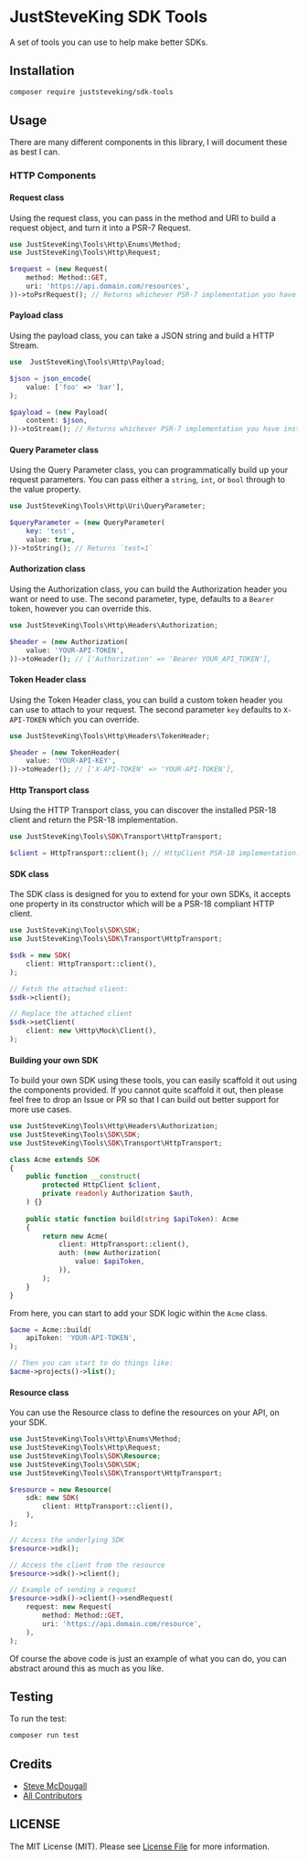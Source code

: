 # JustSteveKing SDK Tools

A set of tools you can use to help make better SDKs.

## Installation

```bash
composer require juststeveking/sdk-tools
```

## Usage

There are many different components in this library, I will document these as best I can.

### HTTP Components

#### Request class

Using the request class, you can pass in the method and URI to build a request object, and turn it into a PSR-7 Request.

```php
use JustSteveKing\Tools\Http\Enums\Method;
use JustSteveKing\Tools\Http\Request;

$request = (new Request(
    method: Method::GET,
    uri: 'https://api.domain.com/resources',
))->toPsrRequest(); // Returns whichever PSR-7 implementation you have installed.
```

#### Payload class

Using the payload class, you can take a JSON string and build a HTTP Stream.

```php
use  JustSteveKing\Tools\Http\Payload;

$json = json_encode(
    value: ['foo' => 'bar'],
);

$payload = (new Payload(
    content: $json,
))->toStream(); // Returns whichever PSR-7 implementation you have installed.
```

#### Query Parameter class

Using the Query Parameter class, you can programmatically build up your request parameters.
You can pass either a `string`, `int`, or `bool` through to the value property.

```php
use JustSteveKing\Tools\Http\Uri\QueryParameter;

$queryParameter = (new QueryParameter(
    key: 'test',
    value: true,
))->toString(); // Returns `test=1`
```

#### Authorization class

Using the Authorization class, you can build the Authorization header you want or need to use.
The second parameter, type, defaults to a `Bearer` token, however you can override this.

```php
use JustSteveKing\Tools\Http\Headers\Authorization;

$header = (new Authorization(
    value: 'YOUR-API-TOKEN',
))->toHeader(); // ['Authorization' => 'Bearer YOUR_API_TOKEN'],
```

#### Token Header class

Using the Token Header class, you can build a custom token header you can use to attach to your request.
The second parameter `key` defaults to `X-API-TOKEN` which you can override.

```php
use JustSteveKing\Tools\Http\Headers\TokenHeader;

$header = (new TokenHeader(
    value: 'YOUR-API-KEY',
))->toHeader(); // ['X-API-TOKEN' => 'YOUR-API-TOKEN'],
```

#### Http Transport class

Using the HTTP Transport class, you can discover the installed PSR-18 client and return the PSR-18 implementation.

```php
use JustSteveKing\Tools\SDK\Transport\HttpTransport;

$client = HttpTransport::client(); // HttpClient PSR-18 implementation.
```

#### SDK class

The SDK class is designed for you to extend for your own SDKs, it accepts one property in its constructor which will be a PSR-18 compliant HTTP client.

```php
use JustSteveKing\Tools\SDK\SDK;
use JustSteveKing\Tools\SDK\Transport\HttpTransport;

$sdk = new SDK(
    client: HttpTransport::client(),
);

// Fetch the attached client:
$sdk->client();

// Replace the attached client
$sdk->setClient(
    client: new \Http\Mock\Client(),
);
```

#### Building your own SDK

To build your own SDK using these tools, you can easily scaffold it out using the components provided.
If you cannot quite scaffold it out, then please feel free to drop an Issue or PR so that I can build out better support for more use cases.

```php
use JustSteveKing\Tools\Http\Headers\Authorization;
use JustSteveKing\Tools\SDK\SDK;
use JustSteveKing\Tools\SDK\Transport\HttpTransport;

class Acme extends SDK
{
    public function __construct(
        protected HttpClient $client,
        private readonly Authorization $auth,    
    ) {}
    
    public static function build(string $apiToken): Acme
    {
        return new Acme(
            client: HttpTransport::client(),
            auth: (new Authorization(
                value: $apiToken,
            )),
        );
    }
}
```

From here, you can start to add your SDK logic within the `Acme` class.

```php
$acme = Acme::build(
    apiToken: 'YOUR-API-TOKEN',
);

// Then you can start to do things like:
$acme->projects()->list();
```

#### Resource class

You can use the Resource class to define the resources on your API, on your SDK.

```php
use JustSteveKing\Tools\Http\Enums\Method;
use JustSteveKing\Tools\Http\Request;
use JustSteveKing\Tools\SDK\Resource;
use JustSteveKing\Tools\SDK\SDK;
use JustSteveKing\Tools\SDK\Transport\HttpTransport;

$resource = new Resource(
    sdk: new SDK(
        client: HttpTransport::client(),
    ),
);

// Access the underlying SDK
$resource->sdk();

// Access the client from the resource
$resource->sdk()->client();

// Example of sending a request
$resource->sdk()->client()->sendRequest(
    request: new Request(
        method: Method::GET,
        uri: 'https://api.domain.com/resource',
    ),
);
```

Of course the above code is just an example of what you can do, you can abstract around this as much as you like.

## Testing

To run the test:

```bash
composer run test
```

## Credits

- [Steve McDougall](https://github.com/JustSteveKing)
- [All Contributors](../../contributors)

## LICENSE

The MIT License (MIT). Please see [License File](./LICENSE) for more information.

